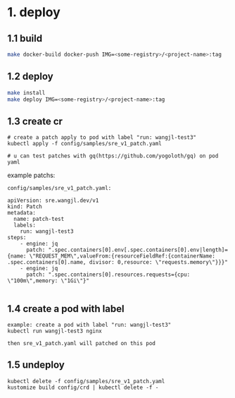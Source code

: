 # 1. deploy

## 1.1 build
```bash
make docker-build docker-push IMG=<some-registry>/<project-name>:tag
```
## 1.2 deploy
```bash
make install
make deploy IMG=<some-registry>/<project-name>:tag
```
## 1.3 create cr
````
# create a patch apply to pod with label "run: wangjl-test3"
kubectl apply -f config/samples/sre_v1_patch.yaml

# u can test patches with gq(https://github.com/yogoloth/gq) on pod yaml
````
example patchs:

````
config/samples/sre_v1_patch.yaml:

apiVersion: sre.wangjl.dev/v1
kind: Patch
metadata:
  name: patch-test
  labels:
    run: wangjl-test3
steps:
    - engine: jq
      patch: ".spec.containers[0].env[.spec.containers[0].env|length]={name: \"REQUEST_MEM\",valueFrom:{resourceFieldRef:{containerName: .spec.containers[0].name, divisor: 0,resource: \"requests.memory\"}}}"
    - engine: jq
      patch: ".spec.containers[0].resources.requests={cpu: \"100m\",memory: \"1Gi\"}"


````



## 1.4 create a pod with label

````
example: create a pod with label "run: wangjl-test3"
kubectl run wangjl-test3 nginx

then sre_v1_patch.yaml will patched on this pod 
````
## 1.5 undeploy
````
kubectl delete -f config/samples/sre_v1_patch.yaml
kustomize build config/crd | kubectl delete -f -
````
